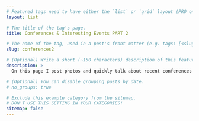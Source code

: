 ```yaml
---
# Featured tags need to have either the `list` or `grid` layout (PRO only).
layout: list

# The title of the tag's page.
title: Conferences & Interesting Events PART 2

# The name of the tag, used in a post's front matter (e.g. tags: [<slug>]).
slug: conferences2

# (Optional) Write a short (~150 characters) description of this featured tag.
description: >
  On this page I post photos and quickly talk about recent conferences or big work events happening in my life.

# (Optional) You can disable grouping posts by date.
# no_groups: true

# Exclude this example category from the sitemap.
# DON'T USE THIS SETTING IN YOUR CATEGORIES!
sitemap: false
---
```

